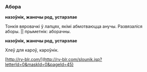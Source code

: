 ### Абора
**назоўнік, жаночы род, устарэлае**

Тонкія вяровачкі ў лапцях, якімі абмотваюцца анучы. Развязаліся аборы. || прыметнік: аборачны.

**назоўнік, жаночы род, устарэлае**

Хлеў для кароў, кароўнік.

<a rel="author">[http://rv-blr.com/](http://rv-blr.com/slounik.jsp?letterId=0&maskId=0&pageId=45)</a>

